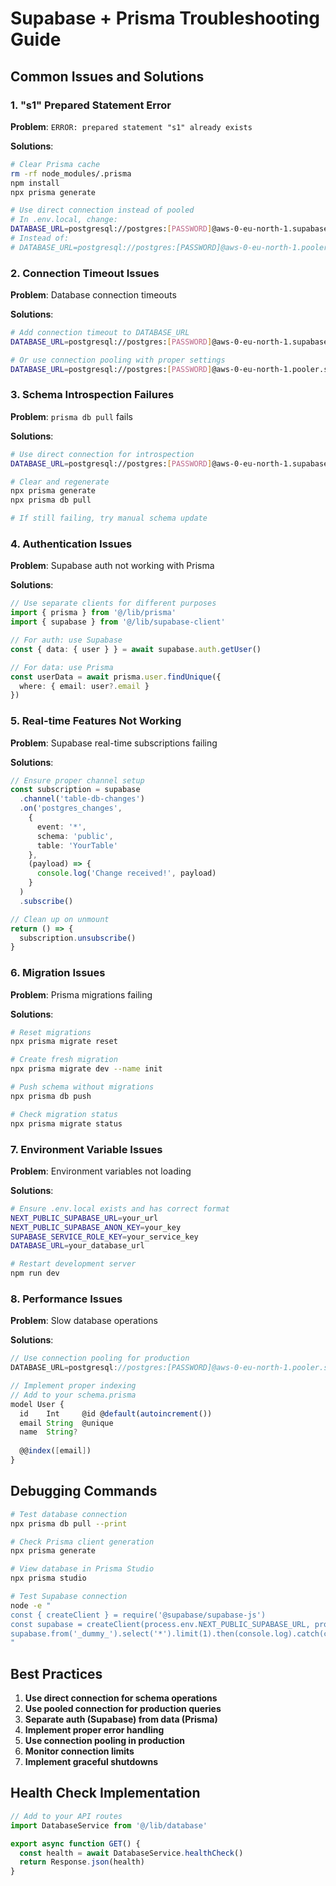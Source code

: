# Supabase + Prisma Troubleshooting Guide

## Common Issues and Solutions

### 1. "s1" Prepared Statement Error

**Problem**: `ERROR: prepared statement "s1" already exists`

**Solutions**:
```bash
# Clear Prisma cache
rm -rf node_modules/.prisma
npm install
npx prisma generate

# Use direct connection instead of pooled
# In .env.local, change:
DATABASE_URL=postgresql://postgres:[PASSWORD]@aws-0-eu-north-1.supabase.com:5432/postgres
# Instead of:
# DATABASE_URL=postgresql://postgres:[PASSWORD]@aws-0-eu-north-1.pooler.supabase.com:6543/postgres
```

### 2. Connection Timeout Issues

**Problem**: Database connection timeouts

**Solutions**:
```bash
# Add connection timeout to DATABASE_URL
DATABASE_URL=postgresql://postgres:[PASSWORD]@aws-0-eu-north-1.supabase.com:5432/postgres?connect_timeout=10&pool_timeout=10

# Or use connection pooling with proper settings
DATABASE_URL=postgresql://postgres:[PASSWORD]@aws-0-eu-north-1.pooler.supabase.com:6543/postgres?pgbouncer=true&connection_limit=1&pool_timeout=0
```

### 3. Schema Introspection Failures

**Problem**: `prisma db pull` fails

**Solutions**:
```bash
# Use direct connection for introspection
DATABASE_URL=postgresql://postgres:[PASSWORD]@aws-0-eu-north-1.supabase.com:5432/postgres

# Clear and regenerate
npx prisma generate
npx prisma db pull

# If still failing, try manual schema update
```

### 4. Authentication Issues

**Problem**: Supabase auth not working with Prisma

**Solutions**:
```typescript
// Use separate clients for different purposes
import { prisma } from '@/lib/prisma'
import { supabase } from '@/lib/supabase-client'

// For auth: use Supabase
const { data: { user } } = await supabase.auth.getUser()

// For data: use Prisma
const userData = await prisma.user.findUnique({
  where: { email: user?.email }
})
```

### 5. Real-time Features Not Working

**Problem**: Supabase real-time subscriptions failing

**Solutions**:
```typescript
// Ensure proper channel setup
const subscription = supabase
  .channel('table-db-changes')
  .on('postgres_changes', 
    { 
      event: '*', 
      schema: 'public', 
      table: 'YourTable' 
    },
    (payload) => {
      console.log('Change received!', payload)
    }
  )
  .subscribe()

// Clean up on unmount
return () => {
  subscription.unsubscribe()
}
```

### 6. Migration Issues

**Problem**: Prisma migrations failing

**Solutions**:
```bash
# Reset migrations
npx prisma migrate reset

# Create fresh migration
npx prisma migrate dev --name init

# Push schema without migrations
npx prisma db push

# Check migration status
npx prisma migrate status
```

### 7. Environment Variable Issues

**Problem**: Environment variables not loading

**Solutions**:
```bash
# Ensure .env.local exists and has correct format
NEXT_PUBLIC_SUPABASE_URL=your_url
NEXT_PUBLIC_SUPABASE_ANON_KEY=your_key
SUPABASE_SERVICE_ROLE_KEY=your_service_key
DATABASE_URL=your_database_url

# Restart development server
npm run dev
```

### 8. Performance Issues

**Problem**: Slow database operations

**Solutions**:
```typescript
// Use connection pooling for production
DATABASE_URL=postgresql://postgres:[PASSWORD]@aws-0-eu-north-1.pooler.supabase.com:6543/postgres?pgbouncer=true

// Implement proper indexing
// Add to your schema.prisma
model User {
  id    Int     @id @default(autoincrement())
  email String  @unique
  name  String?
  
  @@index([email])
}
```

## Debugging Commands

```bash
# Test database connection
npx prisma db pull --print

# Check Prisma client generation
npx prisma generate

# View database in Prisma Studio
npx prisma studio

# Test Supabase connection
node -e "
const { createClient } = require('@supabase/supabase-js')
const supabase = createClient(process.env.NEXT_PUBLIC_SUPABASE_URL, process.env.NEXT_PUBLIC_SUPABASE_ANON_KEY)
supabase.from('_dummy_').select('*').limit(1).then(console.log).catch(console.error)
"
```

## Best Practices

1. **Use direct connection for schema operations**
2. **Use pooled connection for production queries**
3. **Separate auth (Supabase) from data (Prisma)**
4. **Implement proper error handling**
5. **Use connection pooling in production**
6. **Monitor connection limits**
7. **Implement graceful shutdowns**

## Health Check Implementation

```typescript
// Add to your API routes
import DatabaseService from '@/lib/database'

export async function GET() {
  const health = await DatabaseService.healthCheck()
  return Response.json(health)
}
``` 